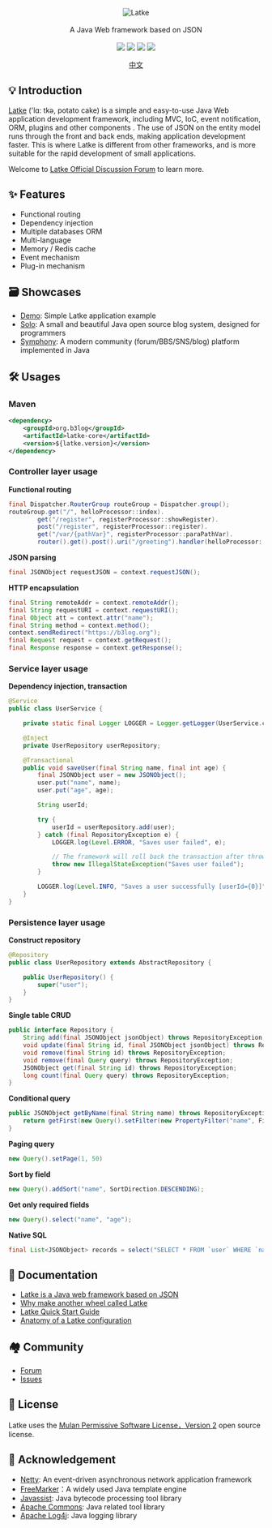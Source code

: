<p align = "center">
<img alt="Latke" src="https://b3log.org/images/brand/latke-128.png">
<br><br>
A Java Web framework based on JSON
<br><br>
<a title="Build Status" target="_blank" href="https://travis-ci.org/88250/latke"><img src="https://img.shields.io/travis/88250/latke.svg?style=flat-square"></a>
<a title="MulanPSL2" target="_blank" href="https://license.coscl.org.cn/MulanPSL2"><img src="http://img.shields.io/badge/license-MulanPSL2-orange.svg?style=flat-square"></a>
<a title="Maven Central" target="_blank" href="https://repo1.maven.org/maven2/org/b3log/latke-parent"><img src="https://img.shields.io/maven-central/v/org.b3log/latke-parent?style=flat-square&color=blueviolet"></a>
<a title="Hits" target="_blank" href="https://github.com/88250/hits"><img src="https://hits.b3log.org/88250/latke.svg"></a>
</p>

<p align="center">
<a href="https://hacpai.com/article/1574210028252">中文</a>
</p>

## 💡 Introduction

[Latke](https://github.com/88250/latke) ('lɑ: tkə, potato cake) is a simple and easy-to-use Java Web application development framework, including MVC, IoC, event notification, ORM, plugins and other components . The use of JSON on the entity model runs through the front and back ends, making application development faster. This is where Latke is different from other frameworks, and is more suitable for the rapid development of small applications.

Welcome to [Latke Official Discussion Forum](https://hacpai.com/tag/latke) to learn more.

## ✨ Features

* Functional routing
* Dependency injection
* Multiple databases ORM
* Multi-language
* Memory / Redis cache
* Event mechanism
* Plug-in mechanism

## 🗃 Showcases

* [Demo](https://github.com/88250/latke-demo): Simple Latke application example
* [Solo](https://github.com/88250/solo): A small and beautiful Java open source blog system, designed for programmers
* [Symphony](https://github.com/88250/symphony): A modern community (forum/BBS/SNS/blog) platform implemented in Java

## 🛠️ Usages

### Maven

```xml
<dependency>
    <groupId>org.b3log</groupId>
    <artifactId>latke-core</artifactId>
    <version>${latke.version}</version>
</dependency>
```

### Controller layer usage

**Functional routing**

```java
final Dispatcher.RouterGroup routeGroup = Dispatcher.group();
routeGroup.get("/", helloProcessor::index).
        get("/register", registerProcessor::showRegister).
        post("/register", registerProcessor::register).
        get("/var/{pathVar}", registerProcessor::paraPathVar).
        router().get().post().uri("/greeting").handler(helloProcessor::greeting);
```

**JSON parsing**

```java
final JSONObject requestJSON = context.requestJSON();
```

**HTTP encapsulation**

```java
final String remoteAddr = context.remoteAddr();
final String requestURI = context.requestURI();
final Object att = context.attr("name");
final String method = context.method();
context.sendRedirect("https://b3log.org");
final Request request = context.getRequest();
final Response response = context.getResponse();
```

### Service layer usage

**Dependency injection, transaction**

```java
@Service
public class UserService {

    private static final Logger LOGGER = Logger.getLogger(UserService.class);

    @Inject
    private UserRepository userRepository;

    @Transactional
    public void saveUser(final String name, final int age) {
        final JSONObject user = new JSONObject();
        user.put("name", name);
        user.put("age", age);

        String userId;

        try {
            userId = userRepository.add(user);
        } catch (final RepositoryException e) {
            LOGGER.log(Level.ERROR, "Saves user failed", e);

            // The framework will roll back the transaction after throwing an exception
            throw new IllegalStateException("Saves user failed");
        }

        LOGGER.log(Level.INFO, "Saves a user successfully [userId={0}]", userId);
    }
}
```

### Persistence layer usage

**Construct repository**

```java
@Repository
public class UserRepository extends AbstractRepository {

    public UserRepository() {
        super("user");
    }
}
```

**Single table CRUD**

```java
public interface Repository {
    String add(final JSONObject jsonObject) throws RepositoryException;
    void update(final String id, final JSONObject jsonObject) throws RepositoryException;
    void remove(final String id) throws RepositoryException;
    void remove(final Query query) throws RepositoryException;
    JSONObject get(final String id) throws RepositoryException;
    long count(final Query query) throws RepositoryException;
}
```

**Conditional query**

```java
public JSONObject getByName(final String name) throws RepositoryException {
    return getFirst(new Query().setFilter(new PropertyFilter("name", FilterOperator.EQUAL, name)));
}
```

**Paging query**

```java
new Query().setPage(1, 50)
```

**Sort by field**

```java
new Query().addSort("name", SortDirection.DESCENDING);
```

**Get only required fields**

```java
new Query().select("name", "age");
```

**Native SQL**

```java
final List<JSONObject> records = select("SELECT * FROM `user` WHERE `name` = ?", name);
```

## 📜 Documentation

* [Latke is a Java web framework based on JSON](https://hacpai.com/article/1574210028252)
* [Why make another wheel called Latke](https://hacpai.com/article/1403847528022)
* [Latke Quick Start Guide](https://hacpai.com/article/1466870492857)
* [Anatomy of a Latke configuration](https://hacpai.com/article/1474087427032)

## 🏘️ Community

* [Forum](https://hacpai.com/tag/latke)
* [Issues](https://github.com/88250/latke/issues/new/choose)

## 📄 License

Latke uses the [Mulan Permissive Software License，Version 2](http://license.coscl.org.cn/MulanPSL2) open source license.

## 🙏 Acknowledgement

* [Netty](https://github.com/netty/netty): An event-driven asynchronous network application framework
* [FreeMarker](https://github.com/apache/freemarker)：A widely used Java template engine
* [Javassist](https://github.com/jboss-javassist/javassist): Java bytecode processing tool library
* [Apache Commons](http://commons.apache.org): Java related tool library
* [Apache Log4j](https://logging.apache.org/log4j/2.x): Java logging library